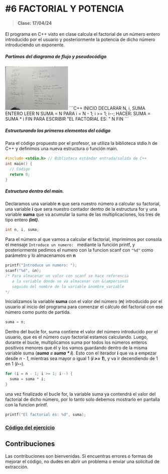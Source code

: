 # #6 FACTORIAL Y POTENCIA
> #### Clase: 17/04/24

El programa en C++ visto en clase calcula el factorial de un número entero introducido por el usuario y posteriormente la potencia de dicho número introduciendo un exponente.

##### Partimos del diagrama de flujo y pseudocódigo
<img src="diagramaPseudocodigo.jpeg" alt="Diagrama y Pseudocódigo" width="200">
```C++
INICIO
DECLARAR N, i, SUMA ENTERO
LEER N
SUMA = N
PARA i = N - 1; i >= 1; i--; HACER:
  SUMA = SUMA * i
FIN PARA
ESCRIBIR "EL FACTORIAL ES: " N
FIN
```

##### Estructurando los primeros elementos del código
Para el código propuesto por el profesor, se utiliza la biblioteca stdio.h de C++ y definimos una nueva estructura o función main.

```C++
#include <stdio.h> // Biblioteca estándar entrada/salida de C++
int main() {
  // Código
  return 0;
}
```

##### Estructura dentro del main.
Declaramos una variable **n** que sera nuestro número a calcular su factorial, una variable **i** que sera nuestro contador dentro de la estructura for y una variable **suma** que va acumular la suma de las multiplicaciones, los tres de tipo entero **_(int)_**.

```C++
int n, i, suma;
```

Para el número al que vamos a calcular el factorial, imprimimos por consola el mensaje `Introduce un numero: ` mediante la función printf, y posteriormente pedimos el numero con la funcion scanf con `"%d"` como parámetro y lo almacenamos en **n**

```C++
printf("Introduce un numero: ");
scanf("%d", &n); 
/* Para almacenar un valor con scanf se hace referencia
   a la variable donde se va almacenar con &(ampersand)
   seguido del nombre de la variable &nombre_variable
*/
```

Inicializamos la variable **suma** con el valor del número (**n**) introducido por el usuario al inicio del programa para comenzar el cálculo del factorial con ese número como punto de partida.

```C++
suma = n;
```

Dentro del bucle for, suma contiene el valor del número introducido por el usuario, que es el número cuyo factorial estamos calculando. Luego, durante el bucle, multiplicamos suma por todos los números enteros positivos menores que él y los vamos guardando dentro de la misma variable suma (**_suma = suma * i_**). Esto con el iterador **i** que va a empezar desde _n - 1_, mientras sea mayor o igual 1 (**_i >= 1_**), y va ir decendiendo de 1 en 1 (**_i--_**).

```C++
for (i = n - 1; i >= 1; i--) {
  suma = suma * i;
}
```

una vez finalizado el bucle for, la variable suma ya contendrá el valor del factorial de dicho número, por lo tanto solo debemos mostrarlo en pantalla con la funcion printf.

```C++
printf("El factorial es: %d", suma);
```

### [Código del ejercicio](factorialPotencia.cpp)


## Contribuciones
Las contribuciones son bienvenidas. Si encuentras errores o formas de mejorar el código, no dudes en abrir un problema o enviar una solicitud de extracción.